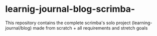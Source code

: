 # learnig-journal-blog-scrimba-
This repository contains the complete scrimba's solo project (learning-journal/blog) made from scratch + all requirements and stretch goals
